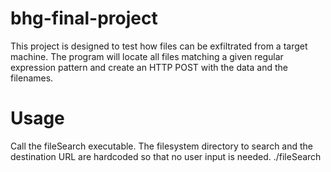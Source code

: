 # bhg-final-project
This project is designed to test how files can be exfiltrated from
a target machine. The program will locate all files matching a given
regular expression pattern and create an HTTP POST with the data and
the filenames.

# Usage
Call the fileSearch executable. The filesystem directory to search
and the destination URL are hardcoded so that no user input is needed.
./fileSearch 
